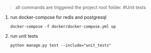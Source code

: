 >all commands are triggered the project root folder.
#Unit tests
1. run docker-compose for redis and postgresql

       docker-compose -f docker/docker-compose.yml up

1. run unit tests

       python manage.py test --include="unit_tests"